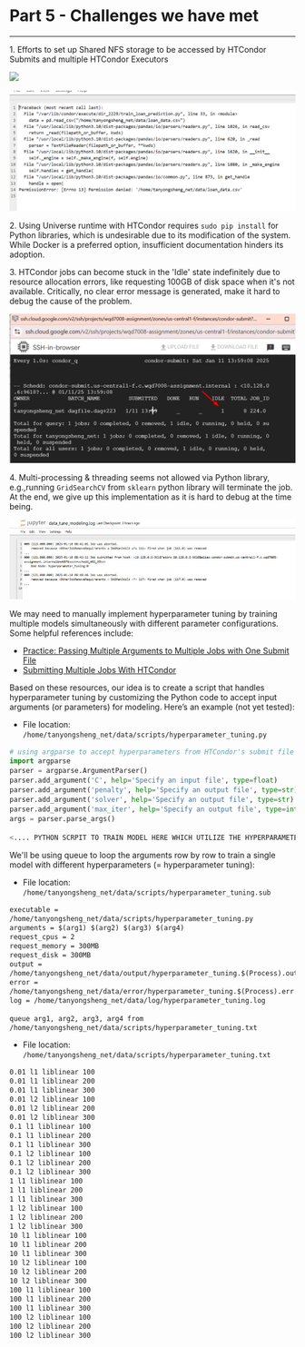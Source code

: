 # Part 5 - Challenges we have met
----------

1\. Efforts to set up Shared NFS storage to be accessed by HTCondor Submits and multiple HTCondor Executors

![](/images/Part%205%20-%20Challenges%20%20we%20have%20me.png)

![](/images/1_Part%205%20-%20Challenges%20we%20have%20me.png)

2\. Using Universe runtime with HTCondor requires `sudo pip install` for Python libraries, which is undesirable due to its modification of the system. While Docker is a preferred option, insufficient documentation hinders its adoption.

3\. HTCondor jobs can become stuck in the 'Idle' state indefinitely due to resource allocation errors, like requesting 100GB of disk space when it's not available. Critically, no clear error message is generated, make it hard to debug the cause of the problem.

![](/images/2_Part%205%20-%20Challenges%20we%20have%20me.png)

4\. Multi-processing & threading seems not allowed via Python library, e.g.,running `GridSearchCV` from `sklearn` python library will terminate the job. At the end, we give up this implementation as it is hard to debug at the time being.

![](/images/Part%205%20-%20Challenges%20we%20have%20me.jpg)

We may need to manually implement hyperparameter tuning by training multiple models simultaneously with different parameter configurations. Some helpful references include:
- [Practice: Passing Multiple Arguments to Multiple Jobs with One Submit File](https://chtc.cs.wisc.edu/uw-research-computing/htc-passing-arguments-multiple)
- [Submitting Multiple Jobs With
HTCondor](https://osg-htc.org/user-school-2022/materials/htcondor/files/osgus22-htc-htcondor-PART2.pdf)

Based on these resources, our idea is to create a script that handles hyperparameter tuning by customizing the Python code to accept input arguments (or parameters) for modeling. Here’s an example (not yet tested):

- File location: `/home/tanyongsheng_net/data/scripts/hyperparameter_tuning.py`
```python
# using argparse to accept hyperparameters from HTCondor's submit file
import argparse
parser = argparse.ArgumentParser()
parser.add_argument('C', help='Specify an input file', type=float)
parser.add_argument('penalty', help='Specify an output file', type=str)
parser.add_argument('solver', help='Specify an output file', type=str)
parser.add_argument('max_iter', help='Specify an output file', type=int)
args = parser.parse_args()

<.... PYTHON SCRPIT TO TRAIN MODEL HERE WHICH UTILIZE THE HYPERPARAMETERS ABOVE ....>
```

We'll be using queue to loop the arguments row by row to train a single model with different hyperparameters (= hyperparameter tuning):

- File location: `/home/tanyongsheng_net/data/scripts/hyperparameter_tuning.sub`
```
executable = /home/tanyongsheng_net/data/scripts/hyperparameter_tuning.py
arguments = $(arg1) $(arg2) $(arg3) $(arg4)
request_cpus = 2
request_memory = 300MB
request_disk = 300MB
output = /home/tanyongsheng_net/data/output/hyperparameter_tuning.$(Process).out
error = /home/tanyongsheng_net/data/error/hyperparameter_tuning.$(Process).err
log = /home/tanyongsheng_net/data/log/hyperparameter_tuning.log

queue arg1, arg2, arg3, arg4 from /home/tanyongsheng_net/data/scripts/hyperparameter_tuning.txt
```


- File location: `/home/tanyongsheng_net/data/scripts/hyperparameter_tuning.txt`
```
0.01 l1 liblinear 100
0.01 l1 liblinear 200
0.01 l1 liblinear 300
0.01 l2 liblinear 100
0.01 l2 liblinear 200
0.01 l2 liblinear 300
0.1 l1 liblinear 100
0.1 l1 liblinear 200
0.1 l1 liblinear 300
0.1 l2 liblinear 100
0.1 l2 liblinear 200
0.1 l2 liblinear 300
1 l1 liblinear 100
1 l1 liblinear 200
1 l1 liblinear 300
1 l2 liblinear 100
1 l2 liblinear 200
1 l2 liblinear 300
10 l1 liblinear 100
10 l1 liblinear 200
10 l1 liblinear 300
10 l2 liblinear 100
10 l2 liblinear 200
10 l2 liblinear 300
100 l1 liblinear 100
100 l1 liblinear 200
100 l1 liblinear 300
100 l2 liblinear 100
100 l2 liblinear 200
100 l2 liblinear 300
```
